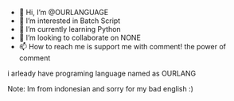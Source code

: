 - 👋 Hi, I’m @OURLANGUAGE
- 👀 I’m interested in Batch Script
- 🌱 I’m currently learning Python
- 💞️ I’m looking to collaborate on NONE
- 📫 How to reach me is support me with comment! the power of comment

<!---
OURLANGUAGE/OURLANGUAGE is a ✨ special ✨ repository because its `README.md` (this file) appears on your GitHub profile.
You can click the Preview link to take a look at your changes.
--->

i arleady have programing language named as OURLANG

Note: Im from indonesian and sorry for my bad english :)
